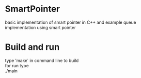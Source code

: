 # SmartPointer
basic implementation of smart pointer in C++ and example queue implementation using smart pointer
# Build and run
type 'make' in command line to build <br/>
for run type  <br/>
./main

